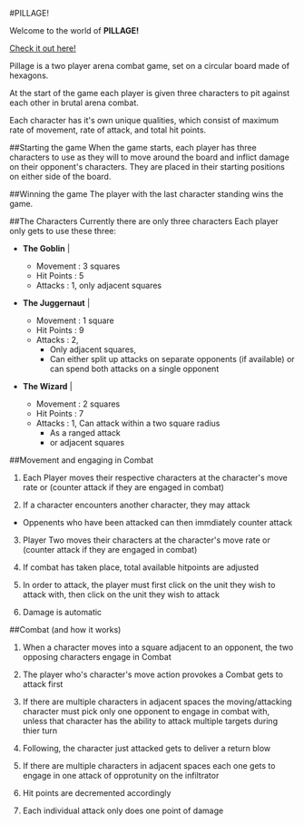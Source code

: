 #PILLAGE!

Welcome to the world of **PILLAGE!** 

[Check it out here!](http://leurcutis.github.io/Pillage/)

Pillage is a two player arena combat game, set on a circular board made 
of hexagons.

At the start of the game each player is given three characters to pit 
against each other in brutal arena combat.

Each character has it's own unique qualities, which consist of maximum
rate of movement, rate of attack, and total hit points.

##Starting the game
When the game starts, each player has three characters to use as they
will to move around the board and inflict damage on their opponent's
characters. They are placed in their starting positions on either side
of the board.

##Winning the game
The player with the last character standing wins the game.

##The Characters
Currently there are only three characters Each player only gets to use
these three:

* **The Goblin** | 
    * Movement : 3 squares
    * Hit Points : 5
    * Attacks : 1, only adjacent squares

* **The Juggernaut** |
    * Movement : 1 square
    * Hit Points : 9
    * Attacks : 2, 
        + Only adjacent squares, 
        + Can either split up attacks on separate opponents
        (if available) or can spend both attacks on a single 
        opponent

* **The Wizard** |
    * Movement : 2 squares
    * Hit Points : 7
    * Attacks : 1, Can attack within a two square radius
        + As a ranged attack
        + or adjacent squares

##Movement and engaging in Combat

1. Each Player moves their respective characters at the character's move rate or 
(counter attack if they are engaged in combat)

2. If a character encounters another character, they may attack
* Oppenents who have been attacked can then immdiately 
counter attack

3. Player Two moves their characters at the character's move rate
or (counter attack if they are engaged in combat)

4. If combat has taken place, total available hitpoints are adjusted

5. In order to attack, the player must first click on the unit they wish
to attack with, then click on the unit they wish to attack

6. Damage is automatic
 
##Combat (and how it works)

1. When a character moves into a square adjacent to an opponent, the
two opposing characters engage in Combat

2. The player who's character's move action provokes a Combat gets to
attack first 

3. If there are multiple characters in adjacent spaces the 
moving/attacking character must pick only one opponent to engage in 
combat with, unless that character has the ability to attack
multiple targets during thier turn

4. Following, the character just attacked gets to deliver a return blow

5. If there are multiple characters in adjacent spaces each one gets to
engage in one attack of opprotunity on the infiltrator

6. Hit points are decremented accordingly

7. Each individual attack only does one point of damage

